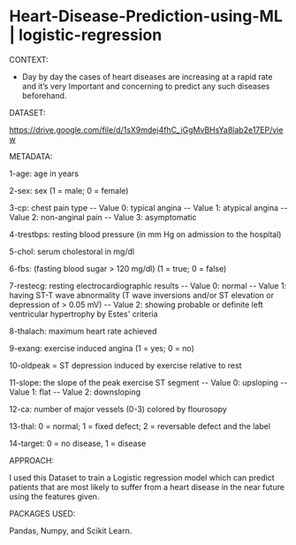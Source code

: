 # Heart-Disease-Prediction-using-ML | logistic-regression

CONTEXT:

- Day by day the cases of heart diseases are increasing at a rapid rate and it’s very Important and concerning to predict any such diseases beforehand.

DATASET:

https://drive.google.com/file/d/1sX9mdej4fhC_jGgMvBHsYa8lab2e17EP/view

METADATA:

1-age: age in years

2-sex: sex (1 = male; 0 = female)

3-cp: chest pain type
-- Value 0: typical angina
-- Value 1: atypical angina
-- Value 2: non-anginal pain
-- Value 3: asymptomatic

4-trestbps: resting blood pressure (in mm Hg on admission to the hospital)

5-chol: serum cholestoral in mg/dl

6-fbs: (fasting blood sugar > 120 mg/dl) (1 = true; 0 = false)

7-restecg: resting electrocardiographic results
-- Value 0: normal
-- Value 1: having ST-T wave abnormality (T wave inversions and/or ST elevation or depression of > 0.05 mV)
-- Value 2: showing probable or definite left ventricular hypertrophy by Estes' criteria

8-thalach: maximum heart rate achieved

9-exang: exercise induced angina (1 = yes; 0 = no)

10-oldpeak = ST depression induced by exercise relative to rest

11-slope: the slope of the peak exercise ST segment
-- Value 0: upsloping
-- Value 1: flat
-- Value 2: downsloping

12-ca: number of major vessels (0-3) colored by flourosopy

13-thal: 0 = normal; 1 = fixed defect; 2 = reversable defect and the label

14-target: 0 = no disease, 1 = disease

APPROACH:

I used this Dataset to train a Logistic regression model which can predict patients that are most likely to suffer from a heart disease in the near future using the features given.

PACKAGES USED:

Pandas, Numpy, and Scikit Learn.


